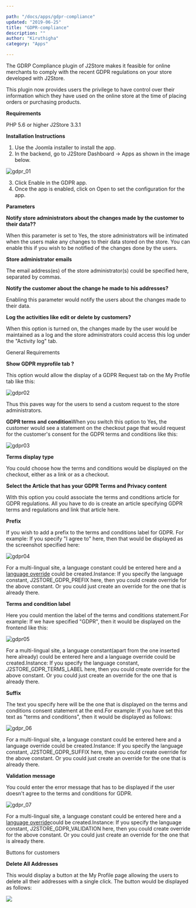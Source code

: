 ```yaml
---

path: "/docs/apps/gdpr-compliance"
updated: "2019-06-25"
title: "GDPR-compliance"
description: ""
author: "Kiruthigha"
category: "Apps"

---
```


The GDRP Compliance plugin of J2Store makes it feasible for online merchants to comply with the recent GDPR regulations on your store developed with J2Store.

This plugin now provides users the privilege to have control over their information which they have used on the online store at the time of placing orders or purchasing products.

**Requirements**

PHP 5.6 or higher
J2Store 3.3.1


**Installation Instructions**

1. Use the Joomla installer to install the app.
2. In the backend, go to J2Store Dashboard -> Apps as shown in the image below.


![gdpr_01](../../images/apps/gdpr-compliance/gdpr_01.png)



3. Click Enable in the GDPR app.
4. Once the app is enabled, click on Open to set the configuration for the app.


**Parameters**

**Notify store administrators about the changes made by the customer to their data??**

When this parameter is set to Yes, the store administrators will be intimated when the users make any changes to their data stored on the store. You can enable this if you wish to be notified of the changes done by the users.

**Store administrator emails**

The email address(es) of the store administrator(s) could be specified here, separated by commas.

**Notify the customer about the change he made to his addresses?**

Enabling this parameter would notify the users about the changes made to their data.

**Log the activities like edit or delete by customers?**

When this option is turned on, the changes made by the user would be maintained as a log and the store administrators could access this log under the  "Activity log" tab.

General Requirements

**Show GDPR myprofile tab ?**

This option would allow the display of a GDPR Request tab on the My Profile tab like this:

![gdpr02](../../images/apps/gdpr-compliance/gdpr_02.png)

Thus this paves way for the users to send a custom request to the store administrators.

**GDPR terms and condition**When you switch this option to Yes, the customer would see a statement on the checkout page that would request for the customer's consent for the GDPR terms and conditions like this:

![gdpr03](../../images/apps/gdpr-compliance/gdpr_03.png)

**Terms display type**

You could choose how the terms and conditions would be displayed on the checkout, either as a link or as a checkout.

**Select the Article that has your GDPR Terms and Privacy content**

With this option you could associate the terms and conditions article for GDPR regulations. All you have to do is create an article specifying GDPR terms and regulations and link that article here.

**Prefix**

If you wish to add a prefix to the terms and conditions label for GDPR. For example: If you specify "I agree to" here, then that would be displayed as the screenshot specified here:


![gdpr04](../../images/apps/gdpr-compliance/gdpr_04.png)


For a multi-lingual site, a  language constant could be entered here and a [language override](http://docs.j2store.org/articles/2064496-language-overrides-in-joomla-with-examples-using-j2store) could be created.Instance: If you specify the language constant, J2STORE_GDPR_PREFIX here, then you could create override for the above constant. Or you could just create an override for the one that is already there.

**Terms and condition label**

Here you could mention the  label of the terms and conditions statement.For example: If we have specified "GDPR", then it would be displayed on the frontend like this:

![gdpr05](../../images/apps/gdpr-compliance/gdpr_05.png)


For a multi-lingual site, a language constant(apart from the one inserted here already) could be entered here and a language override could be created.Instance: If you specify the language constant, J2STORE_GDPR_TERMS_LABEL here, then you could create override for the above constant. Or you could just create an override for the one that is already there.

**Suffix**

The text you specify here will be the one that is displayed on the terms and conditions consent statement at the end.For example: If you have set this text as "terms and conditions", then it would be displayed as follows:


![gdpr_06](../../images/apps/gdpr-compliance/gdpr_06.png)

For a multi-lingual site, a  language constant could be entered here and a language override could be created.Instance: If you specify the language constant, J2STORE_GDPR_SUFFIX here, then you could create override for the above constant. Or you could just create an override for the one that is already there.

**Validation message**

You could enter the error message that has to be displayed if the user doesn't agree to the terms and conditions for GDPR.

![gdpr_07](../../images/apps/gdpr-compliance/gdpr_07.png)

For a multi-lingual site, a  language constant could be entered here and a [language override](http://docs.j2store.org/articles/2064496-language-overrides-in-joomla-with-examples-using-j2store)could be created.Instance: If you specify the language constant, J2STORE_GDPR_VALIDATION here, then you could create override for the above constant. Or you could just create an override for the one that is already there.

Buttons for customers

**Delete All Addresses**

This would display a button at the My Profile page allowing the users to delete all their addresses with a single click. The button would be displayed as follows:

![](../../images/apps/gdpr-compliance/gdpr_08.png)
